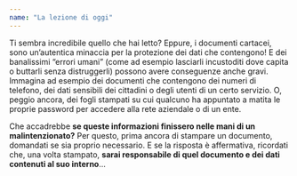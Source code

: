 ```yaml
---
name: "La lezione di oggi"
---
```


Ti sembra incredibile quello che hai letto? Eppure, i documenti cartacei, sono un’autentica minaccia per la protezione dei dati che contengono! E dei banalissimi “errori umani” (come ad esempio lasciarli incustoditi dove capita o buttarli senza distruggerli) possono avere conseguenze anche gravi. Immagina ad esempio dei documenti che contengono dei numeri di telefono, dei dati sensibili dei cittadini o degli utenti di un certo servizio. O, peggio ancora, dei fogli stampati su cui qualcuno ha appuntato a matita le proprie password per accedere alla rete aziendale o di un ente. 

Che accadrebbe **se queste informazioni finissero nelle mani di un malintenzionato?** Per questo, prima ancora di stampare un documento, domandati se sia proprio necessario. E se la risposta è affermativa, ricordati che, una volta stampato, **sarai responsabile di quel documento e dei dati contenuti al suo interno**...  